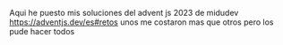 Aqui he puesto mis soluciones del advent js 2023 de midudev https://adventjs.dev/es#retos
unos me costaron mas que otros pero los pude hacer todos